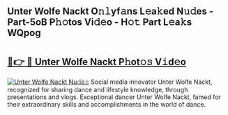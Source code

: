 ## Unter Wolfe Nackt O𝚗𝚕yf𝚊ns L𝚎a𝚔ed N𝚞𝚍es - Part-5oB P𝚑𝚘tos Vi𝚍𝚎o - H𝚘𝚝 Part L𝚎a𝚔s WQpog

# <h2><a href="http://kfb2xf.oniu.top/?m=Unter+Wolfe+Nackt">🔗👉 🔴 Unter Wolfe Nackt P𝚑ot𝚘𝚜 V𝚒d𝚎o</a></h2>

[![Unter Wolfe Nackt Nu𝚍e𝚜](https://i.imgur.com/0qMVB7G.gif)](http://kfb2xf.oniu.top/?m=Unter+Wolfe+Nackt)
Social media innovator Unter Wolfe Nackt, recognized for sharing dance and lifestyle knowledge, through presentations and vlogs. Exceptional dancer Unter Wolfe Nackt, famed for their extraordinary skills and accomplishments in the world of dance.  
